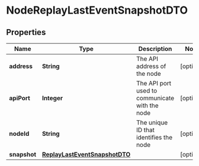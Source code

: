 # NodeReplayLastEventSnapshotDTO

## Properties
Name | Type | Description | Notes
------------ | ------------- | ------------- | -------------
**address** | **String** | The API address of the node |  [optional]
**apiPort** | **Integer** | The API port used to communicate with the node |  [optional]
**nodeId** | **String** | The unique ID that identifies the node |  [optional]
**snapshot** | [**ReplayLastEventSnapshotDTO**](ReplayLastEventSnapshotDTO.md) |  |  [optional]
